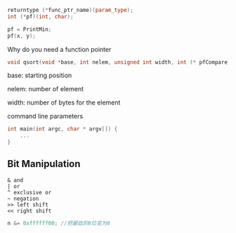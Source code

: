 ```c++
returntype (*func_ptr_name)(param_type);
int (*pf)(int, char);

pf = PrintMin;
pf(x, y);
```

Why do you need a function pointer

```c++
void qsort(void *base, int nelem, unsigned int width, int (* pfCompare)(const void*, const void* ))
```

base: starting position

nelem: number of element

width: number of bytes for the element

command line parameters

```c++
int main(int argc, char * argv[]) {
    ...
}
```

## Bit Manipulation

```
& and
| or
^ exclusive or
~ negation
>> left shift
<< right shift
```

```c++
n &= 0xffffff00; //把最低的8位变为0
```

